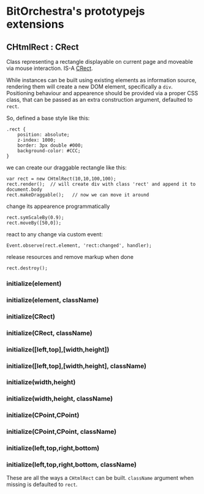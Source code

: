 # BitOrchestra's prototypejs extensions

## CHtmlRect : CRect

Class representing a rectangle displayable on current page and moveable via mouse interaction. IS-A [CRect](CRect.md).

While instances can be built using existing elements as information source, rendering them will create a new DOM element, specifically a <code>div</code>.
Positioning behaviour and appearence should be provided via a proper CSS class, that can be passed as an extra construction argument, defaulted to <code>rect</code>.

So, defined a base style like this:
```
.rect {
    position: absolute;
    z-index: 1000;
    border: 3px double #000;
    background-color: #CCC;
}
```
we can create our draggable rectangle like this:
```
var rect = new CHtmlRect(10,10,100,100);
rect.render();  // will create div with class 'rect' and append it to document.body
rect.makeDraggable();   // now we can move it around
```
change its appearence programmatically
```
rect.symScaleBy(0.9);
rect.moveBy([50,0]);
```
react to any change via custom event:
```
Event.observe(rect.element, 'rect:changed', handler);
```
release resources and remove markup when done
```
rect.destroy();
```

### initialize(element)
### initialize(element, className)
### initialize(CRect)
### initialize(CRect, className)
### initialize([left,top],[width,height])
### initialize([left,top],[width,height], className)
### initialize(width,height)
### initialize(width,height, className)
### initialize(CPoint,CPoint)
### initialize(CPoint,CPoint, className)
### initialize(left,top,right,bottom)
### initialize(left,top,right,bottom, className)

These are all the ways a <code>CHtmlRect</code> can be built. <code>className</code> argument when missing is defaulted to <code>rect</code>.